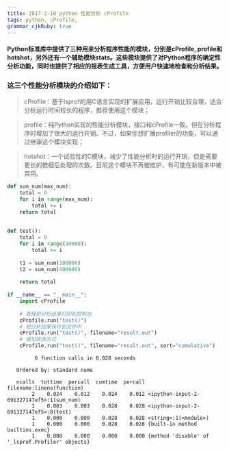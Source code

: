 ```yaml
---
title: 2017-2-10 python 性能分析 cProfile
tags: python, cProfile,
grammar_cjkRuby: true
---
```


####  Python标准库中提供了三种用来分析程序性能的模块，分别是cProfile, profile和hotshot，另外还有一个辅助模块stats。这些模块提供了对Python程序的确定性分析功能，同时也提供了相应的报表生成工具，方便用户快速地检查和分析结果。 

### 这三个性能分析模块的介绍如下： 

> cProfile：基于lsprof的用C语言实现的扩展应用，运行开销比较合理，适合分析运行时间较长的程序，推荐使用这个模块； 

> profile：纯Python实现的性能分析模块，接口和cProfile一致。但在分析程序时增加了很大的运行开销。不过，如果你想扩展profiler的功能，可以通过继承这个模块实现； 

> hotshot：一个试验性的C模块，减少了性能分析时的运行开销，但是需要更长的数据后处理的次数。目前这个模块不再被维护，有可能在新版本中被弃用。 



```python
def sum_num(max_num):
    total = 0
    for i in range(max_num):
        total += i
    return total
 
 
def test():
    total = 0
    for i in range(40000):
        total += i
 
    t1 = sum_num(100000)
    t2 = sum_num(400000)
 
    return total
 
if __name__ == "__main__":
    import cProfile
 
    # 直接把分析结果打印到控制台
    cProfile.run("test()")
    # 把分析结果保存到文件中
    cProfile.run("test()", filename="result.out")
    # 增加排序方式
    cProfile.run("test()", filename="result.out", sort="cumulative")
```

             6 function calls in 0.028 seconds
    
       Ordered by: standard name
    
       ncalls  tottime  percall  cumtime  percall filename:lineno(function)
            2    0.024    0.012    0.024    0.012 <ipython-input-2-691327147ef5>:1(sum_num)
            1    0.003    0.003    0.028    0.028 <ipython-input-2-691327147ef5>:8(test)
            1    0.000    0.000    0.028    0.028 <string>:1(<module>)
            1    0.000    0.000    0.028    0.028 {built-in method builtins.exec}
            1    0.000    0.000    0.000    0.000 {method 'disable' of '_lsprof.Profiler' objects}
    
    
